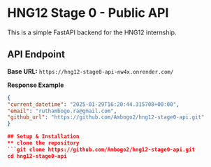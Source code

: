 # HNG12 Stage 0 - Public API

This is a simple FastAPI backend for the HNG12 internship.

## API Endpoint
**Base URL:** `https://hng12-stage0-api-nw4x.onrender.com/`

**Response Example**
```json
{
"current_datetime": "2025-01-29T16:20:44.315708+00:00",
"email": "ruthambogo.ra@gmail.com",
"github_url": "https://github.com/Ambogo2/hng12-stage0-api.git"
}

## Setup & Installation
** clone the repository
```git clone https://github.com/Ambogo2/hng12-stage0-api.git
cd hng12-stage0-api
```
